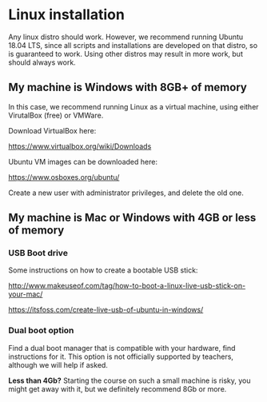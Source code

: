 # Linux installation

Any linux distro should work. However, we recommend running Ubuntu 18.04 LTS, since all scripts
and installations are developed on that distro, so is guaranteed to work. Using other distros may result in more work,
but should always work.


## My machine is Windows with 8GB+ of memory

In this case, we recommend running Linux as a virtual machine, using either VirutalBox (free) or VMWare.

Download VirtualBox here:

https://www.virtualbox.org/wiki/Downloads


Ubuntu VM images can be downloaded here:

 https://www.osboxes.org/ubuntu/


Create a new user with administrator privileges, and delete the old one.

## My machine is Mac or Windows with 4GB or less of memory

### USB Boot drive

Some instructions on how to create a bootable USB stick:

http://www.makeuseof.com/tag/how-to-boot-a-linux-live-usb-stick-on-your-mac/

https://itsfoss.com/create-live-usb-of-ubuntu-in-windows/


### Dual boot option

Find a dual boot manager that is compatible with your hardware, find instructions for
it. This option is not officially supported by teachers, although we will help if asked.


__Less than 4Gb?__ Starting the course on such a small machine is risky, you might get away
with it, but we definitely recommend 8Gb or more.

